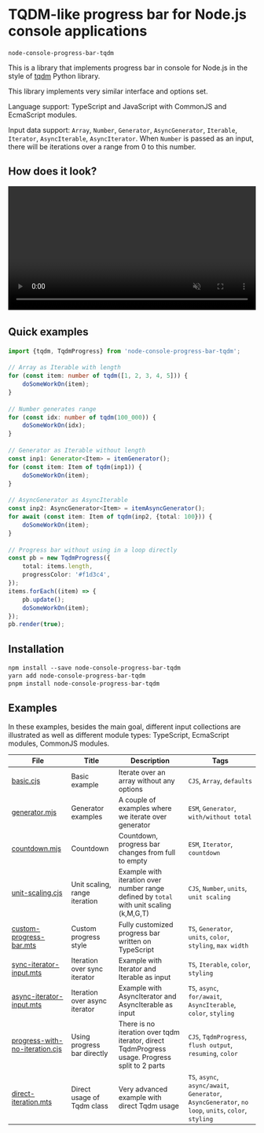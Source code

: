 # TQDM-like progress bar for Node.js console applications

```
node-console-progress-bar-tqdm
```

This is a library that implements progress bar in console for Node.js in the style of
[tqdm](https://tqdm.github.io/) Python library.

This library implements very similar interface and options set.

Language support: TypeScript and JavaScript with CommonJS and EcmaScript modules.

Input data support: `Array`, `Number`, `Generator`, `AsyncGenerator`, `Iterable`, `Iterator`, `AsyncIterable`, `AsyncIterator`.
When `Number` is passed as an input, there will be iterations over a range from 0 to this number.

## How does it look?

<video src="assets/progress-bar.mp4" width="100%" autoplay loop muted>
    <img src="assets/progress-bar.png" width="100%" alt="Progress bar" />
</video>

## Quick examples

```ts
import {tqdm, TqdmProgress} from 'node-console-progress-bar-tqdm';

// Array as Iterable with length
for (const item: number of tqdm([1, 2, 3, 4, 5])) {
    doSomeWorkOn(item);
}

// Number generates range
for (const idx: number of tqdm(100_000)) {
    doSomeWorkOn(idx);
}

// Generator as Iterable without length
const inp1: Generator<Item> = itemGenerator();
for (const item: Item of tqdm(inp1)) {
    doSomeWorkOn(item);
}

// AsyncGenerator as AsyncIterable
const inp2: AsyncGenerator<Item> = itemAsyncGenerator();
for await (const item: Item of tqdm(inp2, {total: 100})) {
    doSomeWorkOn(item);
}

// Progress bar without using in a loop directly
const pb = new TqdmProgress({
    total: items.length,
    progressColor: '#f1d3c4',
});
items.forEach((item) => {
    pb.update();
    doSomeWorkOn(item);
});
pb.render(true);
```

## Installation

```shell
npm install --save node-console-progress-bar-tqdm
yarn add node-console-progress-bar-tqdm
pnpm install node-console-progress-bar-tqdm
```

## Examples

In these examples, besides the main goal, different input collections are illustrated
as well as different module types: TypeScript, EcmaScript modules, CommonJS modules.

| File | Title | Description | Tags |
| ---- | ----- | ----------- | ---- |
| [basic.cjs](example/examples/basic.cjs) | Basic example | Iterate over an array without any options | `CJS`, `Array`, `defaults` |
| [generator.mjs](example/examples/generator.mjs) | Generator examples | A couple of examples where we iterate over generator | `ESM`, `Generator`, `with/without total` |
| [countdown.mjs](example/examples/countdown.mjs) | Countdown | Countdown, progress bar changes from full to empty | `ESM`, `Iterator`, `countdown` |
| [unit-scaling.cjs](example/examples/unit-scaling.cjs) | Unit scaling, range iteration | Example with iteration over number range defined by `total` with unit scaling (k,M,G,T) | `CJS`, `Number`, `units`, `unit scaling` |
| [custom-progress-bar.mts](example/examples/custom-progress-bar.mts) | Custom progress style | Fully customized progress bar written on TypeScript | `TS`, `Generator`, `units`, `color`, `styling`, `max width` |
| [sync-iterator-input.mts](example/examples/sync-iterator-input.mts) | Iteration over sync iterator | Example with Iterator and Iterable as input | `TS`, `Iterable`, `color`, `styling` |
| [async-iterator-input.mts](example/examples/async-iterator-input.mts) | Iteration over async iterator | Example with AsyncIterator and AsyncIterable as input | `TS`, `async`, `for/await`, `AsyncIterable`, `color`, `styling` |
| [progress-with-no-iteration.cjs](example/examples/progress-with-no-iteration.cjs) | Using progress bar directly | There is no iteration over tqdm iterator, direct TqdmProgress usage. Progress split to 2 parts | `CJS`, `TqdmProgress`, `flush output`, `resuming`, `color` |
| [direct-iteration.mts](example/examples/direct-iteration.mts) | Direct usage of Tqdm class | Very advanced example with direct Tqdm usage | `TS`, `async`, `async/await`, `Generator`, `AsyncGenerator`, `no loop`, `units`, `color`, `styling` |
